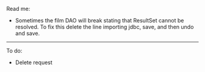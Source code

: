 Read me:
- Sometimes the film DAO will break stating that ResultSet cannot be resolved. To fix this delete the line importing jdbc, save, and then undo and save.

---
To do:
- Delete request